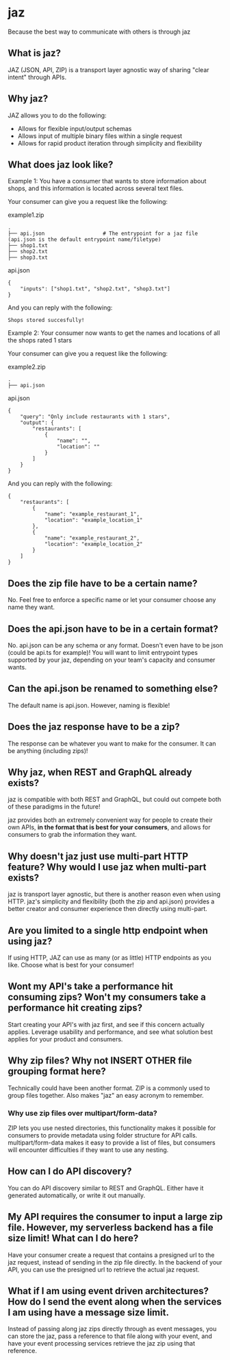 # jaz

Because the best way to communicate with others is through jaz

## What is jaz?

JAZ (JSON, API, ZIP) is a transport layer agnostic way of sharing "clear intent" through APIs.

## Why jaz?

JAZ allows you to do the following:
* Allows for flexible input/output schemas
* Allows input of multiple binary files within a single request
* Allows for rapid product iteration through simplicity and flexibility

## What does jaz look like?

Example 1: You have a consumer that wants to store information about shops, and this information is located across several text files.

Your consumer can give you a request like the following:

example1.zip
```
.
├── api.json                   # The entrypoint for a jaz file (api.json is the default entrypoint name/filetype)
├── shop1.txt
├── shop2.txt
├── shop3.txt
```
api.json
```
{
    "inputs": ["shop1.txt", "shop2.txt", "shop3.txt"]
}
```

And you can reply with the following:
```
Shops stored succesfully!
```

Example 2: Your consumer now wants to get the names and locations of all the shops rated 1 stars

Your consumer can give you a request like the following:

example2.zip
```
.
├── api.json
```
api.json
```
{
    "query": "Only include restaurants with 1 stars",
    "output": {
        "restaurants": [
            {
                "name": "",
                "location": ""
            }
        ]
    }
}
```

And you can reply with the following:
```
{
    "restaurants": [
        {
            "name": "example_restaurant_1",
            "location": "example_location_1"
        },
        {
            "name": "example_restaurant_2",
            "location": "example_location_2"
        }
    ]
}
```

## Does the zip file have to be a certain name?

No. Feel free to enforce a specific name or let your consumer choose any name they want.

## Does the api.json have to be in a certain format?

No. api.json can be any schema or any format. Doesn't even have to be json (could be api.ts for example)! You will want to limit entrypoint types supported by your jaz, depending on your team's capacity and consumer wants.

## Can the api.json be renamed to something else?

The default name is api.json. However, naming is flexible!

## Does the jaz response have to be a zip?

The response can be whatever you want to make for the consumer. It can be anything (including zips)!

## Why jaz, when REST and GraphQL already exists?

jaz is compatible with both REST and GraphQL, but could out compete both of these paradigms in the future! 

jaz provides both an extremely convenient way for people to create their own APIs, **in the format that is best for your consumers**, and allows for consumers to grab the information they want.

## Why doesn't jaz just use multi-part HTTP feature? Why would I use jaz when multi-part exists?

jaz is transport layer agnostic, but there is another reason even when using HTTP. jaz's simplicity and flexibility (both the zip and api.json) provides a better creator and consumer experience then directly using multi-part.

## Are you limited to a single http endpoint when using jaz?

If using HTTP, JAZ can use as many (or as little) HTTP endpoints as you like. Choose what is best for your consumer!

## Wont my API's take a performance hit consuming zips? Won't my consumers take a performance hit creating zips?

Start creating your API's with jaz first, and see if this concern actually applies. Leverage usability and performance, and see what solution best applies for your product and consumers.

## Why zip files? Why not INSERT OTHER file grouping format here?

Technically could have been another format. ZIP is a commonly used to group files together. Also makes "jaz" an easy acronym to remember.

### Why use zip files over multipart/form-data?

ZIP lets you use nested directories, this functionality makes it possible for consumers to provide metadata using folder structure for API calls. multipart/form-data makes it easy to provide a list of files, but consumers will encounter difficulties if they want to use any nesting.

## How can I do API discovery?

You can do API discovery similar to REST and GraphQL. Either have it generated automatically, or write it out manually.

## My API requires the consumer to input a large zip file. However, my serverless backend has a file size limit! What can I do here?

Have your consumer create a request that contains a presigned url to the jaz request, instead of sending in the zip file directly. In the backend of your API, you can use the presigned url to retrieve the actual jaz request.

## What if I am using event driven architectures? How do I send the event along when the services I am using have a message size limit.

Instead of passing along jaz zips directly through as event messages, you can store the jaz, pass a reference to that file along with your event, and have your event processing services retrieve the jaz zip using that reference.
